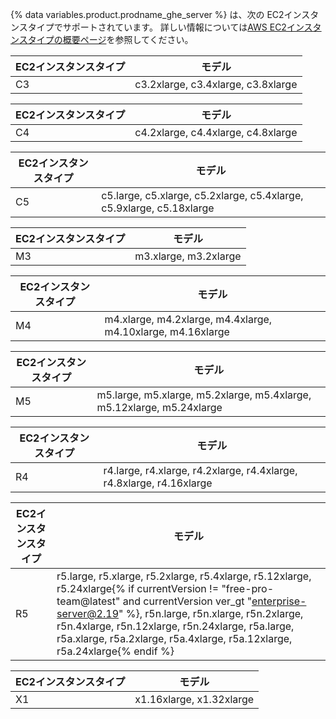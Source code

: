 {% data variables.product.prodname_ghe_server %} は、次の EC2インスタンスタイプでサポートされています。 詳しい情報については[AWS EC2インスタンスタイプの概要ページ](http://aws.amazon.com/ec2/instance-types/)を参照してください。

| EC2インスタンスタイプ | モデル                                |
| ------------ | ---------------------------------- |
| C3           | c3.2xlarge, c3.4xlarge, c3.8xlarge |

| EC2インスタンスタイプ | モデル                                |
| ------------ | ---------------------------------- |
| C4           | c4.2xlarge, c4.4xlarge, c4.8xlarge |

| EC2インスタンスタイプ | モデル                                                                  |
| ------------ | -------------------------------------------------------------------- |
| C5           | c5.large, c5.xlarge, c5.2xlarge, c5.4xlarge, c5.9xlarge, c5.18xlarge |

| EC2インスタンスタイプ | モデル                   |
| ------------ | --------------------- |
| M3           | m3.xlarge, m3.2xlarge |

| EC2インスタンスタイプ | モデル                                                         |
| ------------ | ----------------------------------------------------------- |
| M4           | m4.xlarge, m4.2xlarge, m4.4xlarge, m4.10xlarge, m4.16xlarge |

| EC2インスタンスタイプ | モデル                                                                   |
| ------------ | --------------------------------------------------------------------- |
| M5           | m5.large, m5.xlarge, m5.2xlarge, m5.4xlarge, m5.12xlarge, m5.24xlarge |

| EC2インスタンスタイプ | モデル                                                                  |
| ------------ | -------------------------------------------------------------------- |
| R4           | r4.large, r4.xlarge, r4.2xlarge, r4.4xlarge, r4.8xlarge, r4.16xlarge |

| EC2インスタンスタイプ | モデル                                                                                                                                                                                                                                                                                                                                            |
| ------------ | ---------------------------------------------------------------------------------------------------------------------------------------------------------------------------------------------------------------------------------------------------------------------------------------------------------------------------------------------- |
| R5           | r5.large, r5.xlarge, r5.2xlarge, r5.4xlarge, r5.12xlarge, r5.24xlarge{% if currentVersion != "free-pro-team@latest" and currentVersion ver_gt "enterprise-server@2.19" %}, r5n.large, r5n.xlarge, r5n.2xlarge, r5n.4xlarge, r5n.12xlarge, r5n.24xlarge, r5a.large, r5a.xlarge, r5a.2xlarge, r5a.4xlarge, r5a.12xlarge, r5a.24xlarge{% endif %}

| EC2インスタンスタイプ | モデル                      |
| ------------ | ------------------------ |
| X1           | x1.16xlarge, x1.32xlarge |
